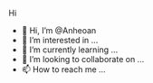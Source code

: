 Hi

- 👋 Hi, I’m @Anheoan
- 👀 I’m interested in ...
- 🌱 I’m currently learning ...
- 💞️ I’m looking to collaborate on ...
- 📫 How to reach me ...

<!---
Anheoan/Anheoan is a ✨ special ✨ repository because its `README.md` (this file) appears on your GitHub profile.
You can click the Preview link to take a look at your changes.
--->
